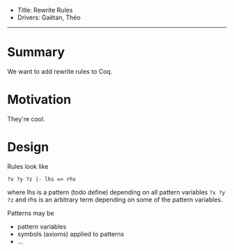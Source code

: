 - Title: Rewrite Rules
- Drivers: Gaëtan, Théo

----

# Summary

We want to add rewrite rules to Coq.

# Motivation

They're cool.

# Design

Rules look like

```
?x ?y ?z |- lhs => rhs
```

where lhs is a pattern (todo define) depending on all pattern
variables `?x ?y ?z` and rhs is an arbitrary term depending on some of
the pattern variables.

Patterns may be
- pattern variables
- symbols (axioms) applied to patterns
- ...
